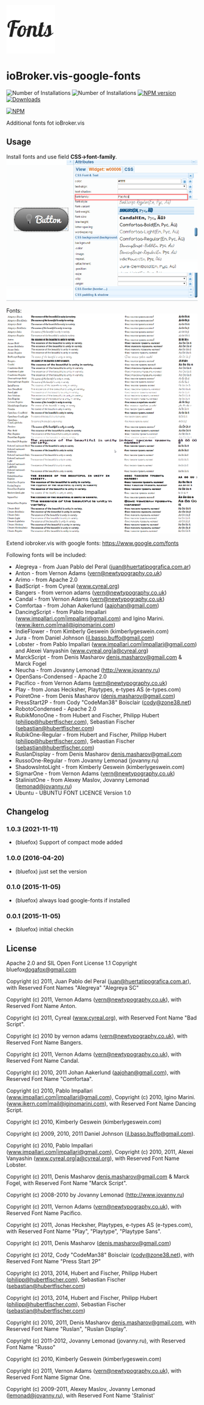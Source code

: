 ![Logo](admin/vis-google-fonts.png)
# ioBroker.vis-google-fonts

![Number of Installations](http://iobroker.live/badges/vis-google-fonts-installed.svg) ![Number of Installations](http://iobroker.live/badges/vis-google-fonts-stable.svg) [![NPM version](http://img.shields.io/npm/v/iobroker.vis-google-fonts.svg)](https://www.npmjs.com/package/iobroker.vis-google-fonts)
[![Downloads](https://img.shields.io/npm/dm/iobroker.vis-google-fonts.svg)](https://www.npmjs.com/package/iobroker.vis-google-fonts)

[![NPM](https://nodei.co/npm/iobroker.vis-google-fonts.png?downloads=true)](https://nodei.co/npm/iobroker.vis-google-fonts/)

Additional fonts fot ioBroker.vis

## Usage
Install fonts and use field **CSS->font-family**. 
![How to use](img/usage.png)

Fonts:
![Fonts](img/fonts.png)

Extend iobroker.vis with google fonts: https://www.google.com/fonts 

Following fonts will be included:

- Alegreya - from Juan Pablo del Peral (juan@huertatipografica.com.ar)
- Anton - from Vernon Adams (vern@newtypography.co.uk)
- Arimo - from Apache 2.0
- BadScript - from Cyreal (www.cyreal.org)
- Bangers - from vernon adams (vern@newtypography.co.uk)
- Candal - from Vernon Adams (vern@newtypography.co.uk)
- Comfortaa - from Johan Aakerlund (aajohan@gmail.com)
- DancingScript - from Pablo Impallari (www.impallari.com|impallari@gmail.com) and Igino Marini. (www.ikern.com|mail@iginomarini.com)
- IndieFlower - from Kimberly Geswein (kimberlygeswein.com)
- Jura - from Daniel Johnson (<il.basso.buffo@gmail.com>)
- Lobster - from Pablo Impallari (www.impallari.com|impallari@gmail.com) and Alexei Vanyashin (www.cyreal.org|a@cyreal.org)
- MarckScript - from Denis Masharov <denis.masharov@gmail.com> & Marck Fogel
- Neucha - from  Jovanny Lemonad (http://www.jovanny.ru)
- OpenSans-Condensed - Apache 2.0 
- Pacifico - from  Vernon Adams (vern@newtypography.co.uk)
- Play - from Jonas Hecksher, Playtypes, e-types AS (e-types.com)
- PoiretOne - from Denis Masharov (denis.masharov@gmail.com)
- PressStart2P - from Cody "CodeMan38" Boisclair (cody@zone38.net)
- RobotoCondensed - Apache 2.0  
- RubikMonoOne - from Hubert and Fischer, Philipp Hubert (philipp@hubertfischer.com), Sebastian Fischer (sebastian@hubertfischer.com)
- RubikOne-Regular - from  Hubert and Fischer, Philipp Hubert (philipp@hubertfischer.com), Sebastian Fischer (sebastian@hubertfischer.com)
- RuslanDisplay - from Denis Masharov <denis.masharov@gmail.com>
- RussoOne-Regular - from  Jovanny Lemonad (jovanny.ru)
- ShadowsIntoLight - from Kimberly Geswein (kimberlygeswein.com)
- SigmarOne - from Vernon Adams (vern@newtypography.co.uk)
- StalinistOne - from Alexey Maslov, Jovanny Lemonad (lemonad@jovanny.ru)
- Ubuntu - UBUNTU FONT LICENCE Version 1.0 

<!--
	Placeholder for the next version (at the beginning of the line):
	### __WORK IN PROGRESS__
-->

## Changelog
### 1.0.3 (2021-11-11)
* (bluefox) Support of compact mode added

### 1.0.0 (2016-04-20)
* (bluefox) just set the version

### 0.1.0 (2015-11-05)
* (bluefox) always load google-fonts if installed

### 0.0.1 (2015-11-05)
* (bluefox) initial checkin

## License
 Apache 2.0 and SIL Open Font License 1.1
 Copyright bluefox<dogafox@gmail.com>
 
 Copyright (c) 2011, Juan Pablo del Peral (juan@huertatipografica.com.ar), 
 with Reserved Font Names "Alegreya" "Alegreya SC"
 
 Copyright (c) 2011, Vernon Adams (vern@newtypography.co.uk),
 with Reserved Font Name Anton.
 
 Copyright (c) 2011, Cyreal (www.cyreal.org),
 with Reserved Font Name "Bad Script".
 
 Copyright (c) 2010 by vernon adams (vern@newtypography.co.uk),
 with Reserved Font Name Bangers.
 
 Copyright (c) 2011, Vernon Adams (vern@newtypography.co.uk),
 with Reserved Font Name Candal.
 
 Copyright (c) 2010, 2011 Johan Aakerlund (aajohan@gmail.com),
 with Reserved Font Name "Comfortaa".
 
 Copyright (c) 2010, Pablo Impallari (www.impallari.com|impallari@gmail.com),
 Copyright (c) 2010, Igino Marini. (www.ikern.com|mail@iginomarini.com),
 with Reserved Font Name Dancing Script.
 
 Copyright (c) 2010, Kimberly Geswein (kimberlygeswein.com)
 
 Copyright (c) 2009, 2010, 2011 Daniel Johnson (<il.basso.buffo@gmail.com>).
 
 Copyright (c) 2010, Pablo Impallari (www.impallari.com|impallari@gmail.com),
 Copyright (c) 2010, 2011, Alexei Vanyashin (www.cyreal.org|a@cyreal.org),
 with Reserved Font Name Lobster.
 
 Copyright (c) 2011, Denis Masharov <denis.masharov@gmail.com> & Marck Fogel,
 with Reserved Font Name "Marck Script".
 
 Copyright (c) 2008-2010 by Jovanny Lemonad (http://www.jovanny.ru)
 
 Copyright (c) 2011, Vernon Adams (vern@newtypography.co.uk),
 with Reserved Font Name Pacifico.
 
 Copyright (c) 2011, Jonas Hecksher, Playtypes, e-types AS (e-types.com),
 with Reserved Font Name "Play", "Playtype", "Playtype Sans".
 
 Copyright (c) 2011, Denis Masharov (denis.masharov@gmail.com)
 
 Copyright (c) 2012, Cody "CodeMan38" Boisclair (cody@zone38.net), with Reserved Font Name "Press Start 2P"
 
 Copyright (c) 2013, 2014, Hubert and Fischer, Philipp Hubert (philipp@hubertfischer.com), Sebastian Fischer (sebastian@hubertfischer.com)
 
 Copyright (c) 2013, 2014, Hubert and Fischer, Philipp Hubert (philipp@hubertfischer.com), Sebastian Fischer (sebastian@hubertfischer.com)
 
 Copyright (c) 2010, 2011, Denis Masharov <denis.masharov@gmail.com>,
 with Reserved Font Name "Ruslan", "Ruslan Display".
 
 Copyright (c) 2011-2012, Jovanny Lemonad (jovanny.ru), with Reserved Font Name "Russo"
 
 Copyright (c) 2010, Kimberly Geswein (kimberlygeswein.com)
 
 Copyright (c) 2011, Vernon Adams (vern@newtypography.co.uk),
 with Reserved Font Name Sigmar One.
 
 Copyright (c) 2009-2011, Alexey Maslov, Jovanny Lemonad (lemonad@jovanny.ru), with Reserved Font Name 'Stalinist'
